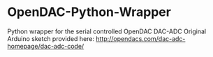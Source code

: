 # OpenDAC-Python-Wrapper
Python wrapper for the serial controlled OpenDAC DAC-ADC
Original Arduino sketch provided here: http://opendacs.com/dac-adc-homepage/dac-adc-code/
